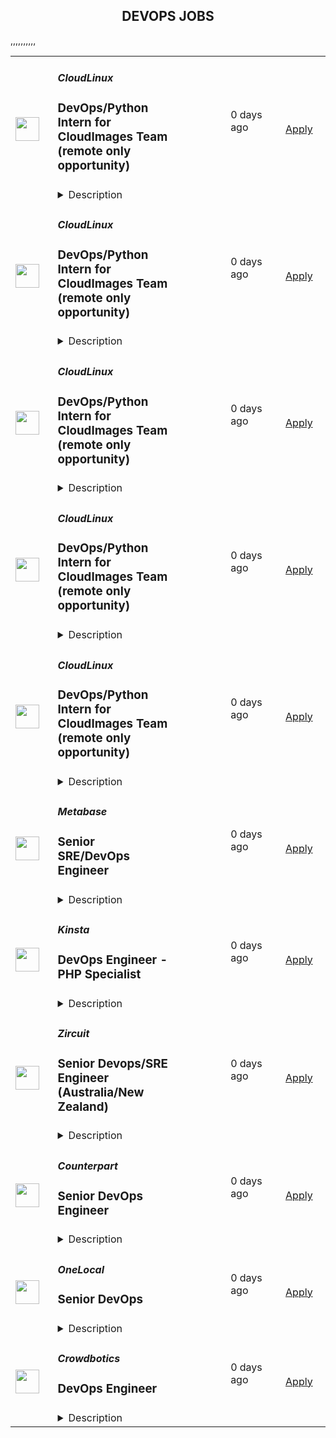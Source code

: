 <div align="center"><h2>DEVOPS JOBS</h2></div><table><tr>
                <td width="100" height="100" rowspan="2">
                    <img src="https://avatars.githubusercontent.com/u/16290369?s=200&v=4" width="38px" height="auto">
                </td>
                <td width="300">
                    <h5>CloudLinux</h5>
                    <h3>DevOps/Python Intern for CloudImages Team (remote only opportunity)</h3>
                </td>
                <td width="300">
                    <code></code>
                </td>
                <td width="200">
                <text>0 days ago</text>
                </td>
                <td width="100" rowspan="2">
                <a href="https://apply.workable.com/j/297225AB7B" align="right" target="_blank">Apply</a>
                </td>
            </tr>
            <tr>
                <td colspan="3">
                <details><summary>Description</summary>
                <p>We are looking for an Intern to join the CloudImages team, a dynamic group focused on building and maintaining virtual machine images. Our team is responsible for creating, packaging, and distributing virtual machines to our cloud infrastructure, ensuring robust and efficient systems for our users. This is a fantastic opportunity for those interested in infrastructure and eager to work with industry-standard tools and cloud platforms.</p><p></p><p>This remote internship offers flexibility, allowing you to work from anywhere. We value individuals passionate about diving into infrastructure projects and open to learning new tools and methodologies. If you're looking for hands-on experience with cloud technologies and have a background in Python and Linux, we’d love to hear from you!</p><p></p><p>Apply now and start your journey in infrastructure with CloudImages!</p><p></p><p>CloudImages is a remote-first team that values collaboration, growth, and simplicity in our solutions. We build straightforward, effective systems to support a wide array of virtual machine images in the cloud, ensuring they’re reliable, up-to-date, and efficient for our users.</p><p></p><p>Responsibilities:</p><ul> <li>Support the creation, management, and troubleshooting of virtual machine images in our cloud system.</li> <li>Assist in developing a new, streamlined image-building system using Python.</li> <li>Monitor and troubleshoot weekly maintenance tasks, ensuring all virtual machines are operational and addressing any system issues as they arise.</li> <li>Collaborate with the team to maintain 240+ images across multiple cloud environments, handling both routine support tasks and new product development initiatives.</li> <li>Participate in tasks involving Ansible, Terraform, and cloud services such as AWS, Azure, GCP, OpenStack, or OpenNebula, with guidance from team members.</li> </ul><p><strong>Requirements</strong></p><ul> <li>Basic experience in Python programming and Linux system administration.</li> <li>Familiarity with Ansible and Terraform is a plus.</li> <li>Exposure to cloud platforms (AWS, Azure, GCP, OpenStack, or OpenNebula) is preferred.</li> <li>Passion for exploring infrastructure and building solutions.</li> <li>Ability to work independently and as part of a remote team.</li> <li>A GitHub portfolio showcasing pet projects in Python is highly desirable for evaluating coding skills.</li> <li>Fluency in English and Russian is a must</li> </ul><p><strong>Benefits</strong></p><ul> <li>Opportunity to work on real-world projects in a collaborative Agile team.</li> <li>Hands-on experience with cloud and infrastructure technologies.</li> <li>Guidance from a dedicated mentor to support your professional growth.</li> <li>Access to training, knowledge-exchange programs, and skill development resources.</li> <li>Flexible working hours in a fully remote setup.</li> </ul><p><br><em>By applying for this position, you consent to the processing of your personal data as described in our Privacy Policy (</em><a href="https://cloudlinux.com/candidate-privacy-notice" rel="nofollow noreferrer noopener" class="external"><em>https://cloudlinux.com/candidate-privacy-notice</em></a><em>), which provides detailed information on how we maintain and handle your data.</em></p>
                </details>
                </td>
            </tr>,<tr>
                <td width="100" height="100" rowspan="2">
                    <img src="https://avatars.githubusercontent.com/u/16290369?s=200&v=4" width="38px" height="auto">
                </td>
                <td width="300">
                    <h5>CloudLinux</h5>
                    <h3>DevOps/Python Intern for CloudImages Team (remote only opportunity)</h3>
                </td>
                <td width="300">
                    <code></code>
                </td>
                <td width="200">
                <text>0 days ago</text>
                </td>
                <td width="100" rowspan="2">
                <a href="https://apply.workable.com/j/297225AB7B" align="right" target="_blank">Apply</a>
                </td>
            </tr>
            <tr>
                <td colspan="3">
                <details><summary>Description</summary>
                <p>We are looking for an Intern to join the CloudImages team, a dynamic group focused on building and maintaining virtual machine images. Our team is responsible for creating, packaging, and distributing virtual machines to our cloud infrastructure, ensuring robust and efficient systems for our users. This is a fantastic opportunity for those interested in infrastructure and eager to work with industry-standard tools and cloud platforms.</p><p></p><p>This remote internship offers flexibility, allowing you to work from anywhere. We value individuals passionate about diving into infrastructure projects and open to learning new tools and methodologies. If you're looking for hands-on experience with cloud technologies and have a background in Python and Linux, we’d love to hear from you!</p><p></p><p>Apply now and start your journey in infrastructure with CloudImages!</p><p></p><p>CloudImages is a remote-first team that values collaboration, growth, and simplicity in our solutions. We build straightforward, effective systems to support a wide array of virtual machine images in the cloud, ensuring they’re reliable, up-to-date, and efficient for our users.</p><p></p><p>Responsibilities:</p><ul> <li>Support the creation, management, and troubleshooting of virtual machine images in our cloud system.</li> <li>Assist in developing a new, streamlined image-building system using Python.</li> <li>Monitor and troubleshoot weekly maintenance tasks, ensuring all virtual machines are operational and addressing any system issues as they arise.</li> <li>Collaborate with the team to maintain 240+ images across multiple cloud environments, handling both routine support tasks and new product development initiatives.</li> <li>Participate in tasks involving Ansible, Terraform, and cloud services such as AWS, Azure, GCP, OpenStack, or OpenNebula, with guidance from team members.</li> </ul><p><strong>Requirements</strong></p><ul> <li>Basic experience in Python programming and Linux system administration.</li> <li>Familiarity with Ansible and Terraform is a plus.</li> <li>Exposure to cloud platforms (AWS, Azure, GCP, OpenStack, or OpenNebula) is preferred.</li> <li>Passion for exploring infrastructure and building solutions.</li> <li>Ability to work independently and as part of a remote team.</li> <li>A GitHub portfolio showcasing pet projects in Python is highly desirable for evaluating coding skills.</li> <li>Fluency in English and Russian is a must</li> </ul><p><strong>Benefits</strong></p><ul> <li>Opportunity to work on real-world projects in a collaborative Agile team.</li> <li>Hands-on experience with cloud and infrastructure technologies.</li> <li>Guidance from a dedicated mentor to support your professional growth.</li> <li>Access to training, knowledge-exchange programs, and skill development resources.</li> <li>Flexible working hours in a fully remote setup.</li> </ul><p><br><em>By applying for this position, you consent to the processing of your personal data as described in our Privacy Policy (</em><a href="https://cloudlinux.com/candidate-privacy-notice" rel="nofollow noreferrer noopener" class="external"><em>https://cloudlinux.com/candidate-privacy-notice</em></a><em>), which provides detailed information on how we maintain and handle your data.</em></p>
                </details>
                </td>
            </tr>,<tr>
                <td width="100" height="100" rowspan="2">
                    <img src="https://avatars.githubusercontent.com/u/16290369?s=200&v=4" width="38px" height="auto">
                </td>
                <td width="300">
                    <h5>CloudLinux</h5>
                    <h3>DevOps/Python Intern for CloudImages Team (remote only opportunity)</h3>
                </td>
                <td width="300">
                    <code></code>
                </td>
                <td width="200">
                <text>0 days ago</text>
                </td>
                <td width="100" rowspan="2">
                <a href="https://apply.workable.com/j/297225AB7B" align="right" target="_blank">Apply</a>
                </td>
            </tr>
            <tr>
                <td colspan="3">
                <details><summary>Description</summary>
                <p>We are looking for an Intern to join the CloudImages team, a dynamic group focused on building and maintaining virtual machine images. Our team is responsible for creating, packaging, and distributing virtual machines to our cloud infrastructure, ensuring robust and efficient systems for our users. This is a fantastic opportunity for those interested in infrastructure and eager to work with industry-standard tools and cloud platforms.</p><p></p><p>This remote internship offers flexibility, allowing you to work from anywhere. We value individuals passionate about diving into infrastructure projects and open to learning new tools and methodologies. If you're looking for hands-on experience with cloud technologies and have a background in Python and Linux, we’d love to hear from you!</p><p></p><p>Apply now and start your journey in infrastructure with CloudImages!</p><p></p><p>CloudImages is a remote-first team that values collaboration, growth, and simplicity in our solutions. We build straightforward, effective systems to support a wide array of virtual machine images in the cloud, ensuring they’re reliable, up-to-date, and efficient for our users.</p><p></p><p>Responsibilities:</p><ul> <li>Support the creation, management, and troubleshooting of virtual machine images in our cloud system.</li> <li>Assist in developing a new, streamlined image-building system using Python.</li> <li>Monitor and troubleshoot weekly maintenance tasks, ensuring all virtual machines are operational and addressing any system issues as they arise.</li> <li>Collaborate with the team to maintain 240+ images across multiple cloud environments, handling both routine support tasks and new product development initiatives.</li> <li>Participate in tasks involving Ansible, Terraform, and cloud services such as AWS, Azure, GCP, OpenStack, or OpenNebula, with guidance from team members.</li> </ul><p><strong>Requirements</strong></p><ul> <li>Basic experience in Python programming and Linux system administration.</li> <li>Familiarity with Ansible and Terraform is a plus.</li> <li>Exposure to cloud platforms (AWS, Azure, GCP, OpenStack, or OpenNebula) is preferred.</li> <li>Passion for exploring infrastructure and building solutions.</li> <li>Ability to work independently and as part of a remote team.</li> <li>A GitHub portfolio showcasing pet projects in Python is highly desirable for evaluating coding skills.</li> <li>Fluency in English and Russian is a must</li> </ul><p><strong>Benefits</strong></p><ul> <li>Opportunity to work on real-world projects in a collaborative Agile team.</li> <li>Hands-on experience with cloud and infrastructure technologies.</li> <li>Guidance from a dedicated mentor to support your professional growth.</li> <li>Access to training, knowledge-exchange programs, and skill development resources.</li> <li>Flexible working hours in a fully remote setup.</li> </ul><p><br><em>By applying for this position, you consent to the processing of your personal data as described in our Privacy Policy (</em><a href="https://cloudlinux.com/candidate-privacy-notice" rel="nofollow noreferrer noopener" class="external"><em>https://cloudlinux.com/candidate-privacy-notice</em></a><em>), which provides detailed information on how we maintain and handle your data.</em></p>
                </details>
                </td>
            </tr>,<tr>
                <td width="100" height="100" rowspan="2">
                    <img src="https://avatars.githubusercontent.com/u/16290369?s=200&v=4" width="38px" height="auto">
                </td>
                <td width="300">
                    <h5>CloudLinux</h5>
                    <h3>DevOps/Python Intern for CloudImages Team (remote only opportunity)</h3>
                </td>
                <td width="300">
                    <code></code>
                </td>
                <td width="200">
                <text>0 days ago</text>
                </td>
                <td width="100" rowspan="2">
                <a href="https://apply.workable.com/j/297225AB7B" align="right" target="_blank">Apply</a>
                </td>
            </tr>
            <tr>
                <td colspan="3">
                <details><summary>Description</summary>
                <p>We are looking for an Intern to join the CloudImages team, a dynamic group focused on building and maintaining virtual machine images. Our team is responsible for creating, packaging, and distributing virtual machines to our cloud infrastructure, ensuring robust and efficient systems for our users. This is a fantastic opportunity for those interested in infrastructure and eager to work with industry-standard tools and cloud platforms.</p><p></p><p>This remote internship offers flexibility, allowing you to work from anywhere. We value individuals passionate about diving into infrastructure projects and open to learning new tools and methodologies. If you're looking for hands-on experience with cloud technologies and have a background in Python and Linux, we’d love to hear from you!</p><p></p><p>Apply now and start your journey in infrastructure with CloudImages!</p><p></p><p>CloudImages is a remote-first team that values collaboration, growth, and simplicity in our solutions. We build straightforward, effective systems to support a wide array of virtual machine images in the cloud, ensuring they’re reliable, up-to-date, and efficient for our users.</p><p></p><p>Responsibilities:</p><ul> <li>Support the creation, management, and troubleshooting of virtual machine images in our cloud system.</li> <li>Assist in developing a new, streamlined image-building system using Python.</li> <li>Monitor and troubleshoot weekly maintenance tasks, ensuring all virtual machines are operational and addressing any system issues as they arise.</li> <li>Collaborate with the team to maintain 240+ images across multiple cloud environments, handling both routine support tasks and new product development initiatives.</li> <li>Participate in tasks involving Ansible, Terraform, and cloud services such as AWS, Azure, GCP, OpenStack, or OpenNebula, with guidance from team members.</li> </ul><p><strong>Requirements</strong></p><ul> <li>Basic experience in Python programming and Linux system administration.</li> <li>Familiarity with Ansible and Terraform is a plus.</li> <li>Exposure to cloud platforms (AWS, Azure, GCP, OpenStack, or OpenNebula) is preferred.</li> <li>Passion for exploring infrastructure and building solutions.</li> <li>Ability to work independently and as part of a remote team.</li> <li>A GitHub portfolio showcasing pet projects in Python is highly desirable for evaluating coding skills.</li> <li>Fluency in English and Russian is a must</li> </ul><p><strong>Benefits</strong></p><ul> <li>Opportunity to work on real-world projects in a collaborative Agile team.</li> <li>Hands-on experience with cloud and infrastructure technologies.</li> <li>Guidance from a dedicated mentor to support your professional growth.</li> <li>Access to training, knowledge-exchange programs, and skill development resources.</li> <li>Flexible working hours in a fully remote setup.</li> </ul><p><br><em>By applying for this position, you consent to the processing of your personal data as described in our Privacy Policy (</em><a href="https://cloudlinux.com/candidate-privacy-notice" rel="nofollow noreferrer noopener" class="external"><em>https://cloudlinux.com/candidate-privacy-notice</em></a><em>), which provides detailed information on how we maintain and handle your data.</em></p>
                </details>
                </td>
            </tr>,<tr>
                <td width="100" height="100" rowspan="2">
                    <img src="https://avatars.githubusercontent.com/u/16290369?s=200&v=4" width="38px" height="auto">
                </td>
                <td width="300">
                    <h5>CloudLinux</h5>
                    <h3>DevOps/Python Intern for CloudImages Team (remote only opportunity)</h3>
                </td>
                <td width="300">
                    <code></code>
                </td>
                <td width="200">
                <text>0 days ago</text>
                </td>
                <td width="100" rowspan="2">
                <a href="https://apply.workable.com/j/297225AB7B" align="right" target="_blank">Apply</a>
                </td>
            </tr>
            <tr>
                <td colspan="3">
                <details><summary>Description</summary>
                <p>We are looking for an Intern to join the CloudImages team, a dynamic group focused on building and maintaining virtual machine images. Our team is responsible for creating, packaging, and distributing virtual machines to our cloud infrastructure, ensuring robust and efficient systems for our users. This is a fantastic opportunity for those interested in infrastructure and eager to work with industry-standard tools and cloud platforms.</p><p></p><p>This remote internship offers flexibility, allowing you to work from anywhere. We value individuals passionate about diving into infrastructure projects and open to learning new tools and methodologies. If you're looking for hands-on experience with cloud technologies and have a background in Python and Linux, we’d love to hear from you!</p><p></p><p>Apply now and start your journey in infrastructure with CloudImages!</p><p></p><p>CloudImages is a remote-first team that values collaboration, growth, and simplicity in our solutions. We build straightforward, effective systems to support a wide array of virtual machine images in the cloud, ensuring they’re reliable, up-to-date, and efficient for our users.</p><p></p><p>Responsibilities:</p><ul> <li>Support the creation, management, and troubleshooting of virtual machine images in our cloud system.</li> <li>Assist in developing a new, streamlined image-building system using Python.</li> <li>Monitor and troubleshoot weekly maintenance tasks, ensuring all virtual machines are operational and addressing any system issues as they arise.</li> <li>Collaborate with the team to maintain 240+ images across multiple cloud environments, handling both routine support tasks and new product development initiatives.</li> <li>Participate in tasks involving Ansible, Terraform, and cloud services such as AWS, Azure, GCP, OpenStack, or OpenNebula, with guidance from team members.</li> </ul><p><strong>Requirements</strong></p><ul> <li>Basic experience in Python programming and Linux system administration.</li> <li>Familiarity with Ansible and Terraform is a plus.</li> <li>Exposure to cloud platforms (AWS, Azure, GCP, OpenStack, or OpenNebula) is preferred.</li> <li>Passion for exploring infrastructure and building solutions.</li> <li>Ability to work independently and as part of a remote team.</li> <li>A GitHub portfolio showcasing pet projects in Python is highly desirable for evaluating coding skills.</li> <li>Fluency in English and Russian is a must</li> </ul><p><strong>Benefits</strong></p><ul> <li>Opportunity to work on real-world projects in a collaborative Agile team.</li> <li>Hands-on experience with cloud and infrastructure technologies.</li> <li>Guidance from a dedicated mentor to support your professional growth.</li> <li>Access to training, knowledge-exchange programs, and skill development resources.</li> <li>Flexible working hours in a fully remote setup.</li> </ul><p><br><em>By applying for this position, you consent to the processing of your personal data as described in our Privacy Policy (</em><a href="https://cloudlinux.com/candidate-privacy-notice" rel="nofollow noreferrer noopener" class="external"><em>https://cloudlinux.com/candidate-privacy-notice</em></a><em>), which provides detailed information on how we maintain and handle your data.</em></p>
                </details>
                </td>
            </tr>,<tr>
                <td width="100" height="100" rowspan="2">
                    <img src="https://avatars.githubusercontent.com/u/10520629?s=200&v=4" width="38px" height="auto">
                </td>
                <td width="300">
                    <h5>Metabase</h5>
                    <h3>Senior SRE/DevOps Engineer</h3>
                </td>
                <td width="300">
                    <code></code>
                </td>
                <td width="200">
                <text>0 days ago</text>
                </td>
                <td width="100" rowspan="2">
                <a href="https://jobs.lever.co/metabase/1b702919-4d0b-4085-baec-8947f9b7e4ee" align="right" target="_blank">Apply</a>
                </td>
            </tr>
            <tr>
                <td colspan="3">
                <details><summary>Description</summary>
                <div>Metabase is the easiest way for people to get insights from their data, from tiny startups who get up and running quickly to major corporations with tens of thousands of users. That's why people <a class="postings-link" href="https://www.metabase.com/love">love us</a>.</div><div><br></div><div>We bring data tools with the elegance and simplicity of consumer products to the crufty world of enterprise business intelligence. We provide an opinionated open source starting point for how companies should measure, analyze and share their data, which is used by tens of thousands of companies.</div><div><br></div><div>Tens of thousands of companies use Metabase every day to answer questions about their data. While we seek to become the de-facto self-managed open source analytics software for organizations everywhere, many customers want an ability to use Metabase without worrying about the operational details of self-hosting. That’s why we recently launched our Metabase Cloud product. We’re looking for operations engineers to help build out and run our new and quickly growing ‘Metabase Cloud’ hosted product.</div><div>Tens of thousands of companies use Metabase every day to answer questions about their data. While we seek to become the de-facto self-managed open source analytics software for organizations everywhere, many customers want an ability to use Metabase without worrying about the operational details of self-hosting. That’s why we recently launched our Metabase Cloud product. We’re looking for operations engineers to help build out and run our new and quickly growing ‘Metabase Cloud’ hosted product.</div><h3>You will:</h3><li>Own and operate our application stack and AWS infrastructure to orchestrate and manage our hosted customer instances of Metabase</li><li>Debug runtime issues across the different levels of our application stack and hosting stack.</li><li>Develop and build our internal tooling and automation to manage the lifecycle of a hosted Metabase installation, from purchase to deployment, zero-downtime upgrades, and general operational health</li><li>Continuously improve our automated deployments and testing</li><h3>We're looking for someone who:</h3><li>Is thoughtful and careful</li><li>Compulsively automates everything and documents it</li><li>Is able to make solid technical judgements and back them up articulately</li><li>Has at least 5 years of experience building and operating <b>production</b> infrastructure, ideally on public cloud</li><li>Strong <b>Kubernetes</b> and <b>AWS </b>experience</li><li>Strong experience with IaC and <b>Terraform</b></li><li>Can write high quality and readable code in a modern language (e.g. Python, Go, etc.)</li><li>Experience with modern monitoring stacks (e.g Prometheus/Grafana/Datadog) </li><h3>Projects you could work on:</h3><li>Multi-region hosting </li><li>Automate EKS cluster provisioning </li><li>Extend our CRDs and Operators </li><li>Improve the RDS sharding strategy for our multi-tenant platform</li><li>Unify and improve our CI/CD platforms</li><li>Collaborate with core application developers on changes to improve our application metrics, deployment speeds and CI integration.</li><li>Maintain our SOC2 compliance and security posture </li><div><br></div><div><br></div><div>We're a global team (50% outside the US), fully distributed (from Thailand to California), who get things done asynchronously, with plenty of uninterrupted time, supporting each other to do the best work of our careers. We offer flexibility (define your own schedule and work from wherever you want), autonomy, and an environment that fosters growth, learning, and development. We're relentlessly user-focused and believe in building long-term value, not short-term hacks. And we raised a $30M Series B to take our approach to the next level for years to come.</div><div><br></div><div><span style="font-size: 10px">For U.S. applicants: Metabase participates in the federal E-Verify program, which confirms employment authorization of newly hired U.S. based employees. E-Verify is not used as a tool to pre-screen candidates and is only initiated upon hire.</span></div><div><br></div><div><span style="font-size: 10px"><a href="https://www.e-verify.gov/sites/default/files/everify/posters/EVerifyParticipationPoster.pdf"><u>E-Verify Participation Notice</u></a> (English/Spanish)</span></div><div><span style="font-size: 10px"><a href="https://www.e-verify.gov/sites/default/files/everify/posters/IER_RightToWorkPoster%20Eng_Es.pdf"><u>Right to Work Notice</u></a> (English/Spanish)</span></div><div>Metabase is the easiest way for people to get insights from their data, from tiny startups who get up and running quickly to major corporations with tens of thousands of users. That's why people <a href="https://www.metabase.com/love" class="postings-link">love us</a>.</div><div><br></div><div>We bring data tools with the elegance and simplicity of consumer products to the crufty world of enterprise business intelligence. We provide an opinionated open source starting point for how companies should measure, analyze and share their data, which is used by tens of thousands of companies.</div>
                </details>
                </td>
            </tr>,<tr>
                <td width="100" height="100" rowspan="2">
                    <img src="https://avatars.githubusercontent.com/u/4136982?s=200&v=4" width="38px" height="auto">
                </td>
                <td width="300">
                    <h5>Kinsta</h5>
                    <h3>DevOps Engineer - PHP Specialist</h3>
                </td>
                <td width="300">
                    <code></code>
                </td>
                <td width="200">
                <text>0 days ago</text>
                </td>
                <td width="100" rowspan="2">
                <a href="https://jobs.lever.co/kinsta/ea1b3427-63d4-42ec-9c5f-9ee218383249" align="right" target="_blank">Apply</a>
                </td>
            </tr>
            <tr>
                <td colspan="3">
                <details><summary>Description</summary>
                <div><span style="font-size: 16px;">Kinsta is one of the top-managed </span><b style="font-size: 16px;">WordPress hosting companies,</b><span style="font-size: 16px;"> with a growing club of 120,000+ businesses including startups, universities and Fortune 500 firms. We're motivated by excellent quality, and proud to have received a</span><b style="font-size: 16px;"> 97% satisfaction rating from our customers</b><span style="font-size: 16px;">.</span></div><div><br></div><div><span style="font-size: 16px;">That's because, to us, each day is a chance to </span><b style="font-size: 16px;">grow</b><span style="font-size: 16px;">. As a team, we continuously inspire each other to learn new and better ways to make an impact. We own our jobs proudly - our leaders don't hold our hands, but they're in our corner whenever we ask for help - and our environment is </span><b style="font-size: 16px;">flexible</b><span style="font-size: 16px;"> and </span><b style="font-size: 16px;">remote-first.</b></div><div><br></div><div><span style="font-size: 16px;">We’re looking for an experienced </span><b><span style="font-size: 16px;">DevOps engineer </span></b><span style="font-size: 16px;">whose role will center on </span><b><span style="font-size: 16px;">PHP development</span></b><span style="font-size: 16px;"> for </span><b><span style="font-size: 16px;">WordPress </span></b><span style="font-size: 16px;">and related integrations. The engineer will focus on Kinsta's PHP-related infrastructural elements such as the Kinsta Must Use Plugin and our application monitoring system (APM). Additional responsibilities include contributing to the overall development of DevOps tools and platforms and ensuring reliability and scalability across our hosting environment.</span></div><div><br></div><div><span style="font-size: 16px;">This role is expected to participate in </span><b><span style="font-size: 16px;">SysOps day-to-day duties</span></b><span style="font-size: 16px;"> as-needed. The primary goal is to deliver high-quality development solutions while supporting the operational requirements of the platform when necessary.</span></div><div><span style="font-size: 16px;">Kinsta is one of the top-managed </span><b style="font-size: 16px;">WordPress hosting companies,</b><span style="font-size: 16px;"> with a growing club of 120,000+ businesses including startups, universities and Fortune 500 firms. We're motivated by excellent quality, and proud to have received a</span><b style="font-size: 16px;"> 97% satisfaction rating from our customers</b><span style="font-size: 16px;">.</span></div><div><br></div><div><span style="font-size: 16px;">That's because, to us, each day is a chance to </span><b style="font-size: 16px;">grow</b><span style="font-size: 16px;">. As a team, we continuously inspire each other to learn new and better ways to make an impact. We own our jobs proudly - our leaders don't hold our hands, but they're in our corner whenever we ask for help - and our environment is </span><b style="font-size: 16px;">flexible</b><span style="font-size: 16px;"> and </span><b style="font-size: 16px;">remote-first.</b></div><div><br></div><div><span style="font-size: 16px;">We’re looking for an experienced </span><b><span style="font-size: 16px;">DevOps engineer </span></b><span style="font-size: 16px;">whose role will center on </span><b><span style="font-size: 16px;">PHP development</span></b><span style="font-size: 16px;"> for </span><b><span style="font-size: 16px;">WordPress </span></b><span style="font-size: 16px;">and related integrations. The engineer will focus on Kinsta's PHP-related infrastructural elements such as the Kinsta Must Use Plugin and our application monitoring system (APM). Additional responsibilities include contributing to the overall development of DevOps tools and platforms and ensuring reliability and scalability across our hosting environment.</span></div><div><br></div><div><span style="font-size: 16px;">This role is expected to participate in </span><b><span style="font-size: 16px;">SysOps day-to-day duties</span></b><span style="font-size: 16px;"> as-needed. The primary goal is to deliver high-quality development solutions while supporting the operational requirements of the platform when necessary.</span></div><h3>What You'll Do:</h3><li><b>Develop and Maintain PHP Integrations</b> - Take ownership of developing and maintaining PHP-based tools and plugins, with a focus on the Kinsta must-use plugin and other key integrations, such as the internal APM system.&nbsp;</li><li><b>Contribute to Platform Development - </b>Collaborate with the DevOps team to enhance platform tools and infrastructure, focusing on automation, scalability, and system efficiency.&nbsp;</li><li><b>Support Operational Needs as Required - </b>Participate in SysOps responsibilities, providing support during periods of high demand, such as when multiple team members are on PTO or the shift is particularly busy. Assist with monitoring, incident resolution, and other operational tasks as needed.</li><li><b>Ensure Code Quality and Security - </b>Write clean, maintainable, and testable code that meets security and performance best practices. Participate in peer reviews to ensure consistent coding standards and provide constructive feedback to the team.</li><li><b>Collaborate Across Teams - </b>Work closely with SysOps, DevOps, and support teams to align development projects with operational goals. Assist in troubleshooting and resolving issues that cross team boundaries.</li><li><b>Drive Continuous Improvement - </b>Proactively identify opportunities to improve existing tools, workflows, and processes. Contribute ideas and participate in planning sessions to enhance team efficiency and technical capabilities. </li><h3>What You'll Bring to the role: </h3><li>3+ years of hands-on Linux experience, ideally with Ubuntu, and the ability to handle SysOps tasks confidently.</li><li>3+ years of PHP development experience, with a strong focus on WordPress-specific projects (plugins, themes, or core contributions).</li><li>Familiarity with deployment and automation tools—experience with Ansible or similar technologies is a plus.</li><li>A proactive, problem-solving mindset and experience troubleshooting performance, scalability, or reliability issues in production environments.</li><h3>Bonus points:</h3><li>Direct experience in the WordPress hosting industry or broader web hosting experience.</li><li>Contributions to WordPress core, plugins, or themes on GitHub or WordPress.org.</li><li>Experience with additional tools in our stack, such as GitHub Actions, Elasticsearch, nginx, Python, Bash, Cloud Functions, or GCP services.</li><h3>Our Benefits: </h3><li><b>Annual remote expense budge</b>t.</li><li><b>Flexible PTO.</b></li><li><b>Paid parental leave.</b></li><li><b>Annual professional development budget:</b> available after one year with Kinsta.</li><li><b>Sabbatical:</b> available after three years with Kinsta (and every three years thereafter).</li><li><b>Location-specific healthcare benefits</b> (includes vision and dental) for employees hired in the USA, UK, and Hungary.</li><li><b>Pension plan</b> for employees hired in the UK, and 401k contributions for employees hired in the USA</li><div>Kinsta is proud to be an equal opportunity employer. We will not discriminate and we will take actions to ensure against discrimination in employment, recruitment, advertisements for employment, compensation, termination, promotions, and other conditions of employment against any employee or job applicant on the basis of race, color, gender, national origin, citizenship, age, religion, creed, disability, marital status, veteran’s status, sexual orientation, gender identity, gender expression, or any other status protected by the laws or regulations in the locations where we operate.</div><div><br></div><div><span style="font-size: small;">By applying to one of our positions, you agree to the processing of the submitted personal data in accordance with Kinsta's </span><a rel="noopener noreferrer" class="postings-link" href="https://kinsta.com/legal/privacy-policy/">Privacy Policy</a><span style="font-size: small;">, including the transfer of your data to the United States.</span></div><div><br></div><div><i>#LI-Remote, #IHSRemote</i></div>
                </details>
                </td>
            </tr>,<tr>
                <td width="100" height="100" rowspan="2">
                    <img src="https://pbs.twimg.com/profile_images/1774812048683143168/gSbmfQfa_400x400.jpg" width="38px" height="auto">
                </td>
                <td width="300">
                    <h5>Zircuit</h5>
                    <h3>Senior Devops/SRE Engineer (Australia/New Zealand)</h3>
                </td>
                <td width="300">
                    <code></code>
                </td>
                <td width="200">
                <text>0 days ago</text>
                </td>
                <td width="100" rowspan="2">
                <a href="https://jobs.ashbyhq.com/Zircuit/5589614c-06a1-479d-8834-3d0fc4397613" align="right" target="_blank">Apply</a>
                </td>
            </tr>
            <tr>
                <td colspan="3">
                <details><summary>Description</summary>
                <p style="min-height:1.5em"><strong>Summary</strong></p><p style="min-height:1.5em">As a Senior DevOps Engineer, you'll be at the forefront of ZK rollup technology, playing a crucial role in optimizing our mission-critical infrastructure. You'll work closely with our tight-knit, elite team to maintain, update, and deploy new features to Zircuit. </p><p style="min-height:1.5em">We are seeking a candidate in the UTC+12 time zone region (ideally in Australia or New Zealand) who is reliable, detail-oriented, and collaborative. The ideal candidate should excel at problem-solving and be capable of contributing to sound decision-making, even in high-pressure situations.</p><p style="min-height:1.5em">If this sounds like you, then we highly encourage you to apply!</p><p style="min-height:1.5em"></p><p style="min-height:1.5em"><strong>Expertise</strong></p><ul style="min-height:1.5em"><li><p style="min-height:1.5em">3-5 years experience as a DevOps Engineer, SRE, or similar software engineering role</p></li><li><p style="min-height:1.5em">Fluent in English, with strong writing and speaking skills</p></li><li><p style="min-height:1.5em">Experience with and advanced knowledge of Docker</p></li><li><p style="min-height:1.5em">Advanced knowledge and hands-on experience with Terraform. Proficiency in using Terraform for infrastructure-as-code</p></li><li><p style="min-height:1.5em">Advanced knowledge of Amazon Web Services</p></li><li><p style="min-height:1.5em">Good knowledge of Kubernetes, substantial experience deploying, managing, and scaling applications with Kubernetes, and basic familiarity with ArgoCD</p></li></ul><ul style="min-height:1.5em"><li><p style="min-height:1.5em">Nice to have - fluency in different programming languages, including Go, Rust, Python, and Javascript</p></li><li><p style="min-height:1.5em">Nice to have - hands-on experience with blockchain infrastructure, from node setup to data consumption from different providers (e.g. Infura, Alchemy, etc).</p></li><li><p style="min-height:1.5em">Nice to have - AWS Professional Certifications</p></li><li><p style="min-height:1.5em">Nice to have - experience with blockchain systems, bridges, and layer-2 solutions</p></li></ul><p style="min-height:1.5em"></p><p style="min-height:1.5em"><strong>Compensation &amp; Perks</strong></p><ul style="min-height:1.5em"><li><p style="min-height:1.5em">A competitive salary that matches your experience, plus performance bonuses and token grants</p></li><li><p style="min-height:1.5em">Work from anywhere, 100% remote, and flexible working hours</p></li><li><p style="min-height:1.5em">Generous paid time off, including maternity/paternity leave</p></li><li><p style="min-height:1.5em">Retirement/pension plan</p></li><li><p style="min-height:1.5em">Free gym membership, or any virtual alternative of your choice</p></li><li><p style="min-height:1.5em">Join all-expenses-paid retreats in exotic/exclusive locations with the team</p></li></ul>
                </details>
                </td>
            </tr>,<tr>
                <td width="100" height="100" rowspan="2">
                    <img src="https://media.licdn.com/dms/image/v2/D560BAQEtAXn0ryOTBw/company-logo_200_200/company-logo_200_200/0/1694785555271/yourcounterpart_logo?e=1744243200&v=beta&t=-BEjbQP7PMMfAC5PtCYEgvJk4MuWZ4Bfzh54loGzpwo" width="38px" height="auto">
                </td>
                <td width="300">
                    <h5>Counterpart</h5>
                    <h3>Senior DevOps Engineer</h3>
                </td>
                <td width="300">
                    <code></code>
                </td>
                <td width="200">
                <text>0 days ago</text>
                </td>
                <td width="100" rowspan="2">
                <a href="https://job-boards.greenhouse.io/counterpart/jobs/4517224005" align="right" target="_blank">Apply</a>
                </td>
            </tr>
            <tr>
                <td colspan="3">
                <details><summary>Description</summary>
                &lt;p&gt;&lt;strong&gt;SENIOR DEVOPS ENGINEER&lt;/strong&gt;&lt;/p&gt;
&lt;p&gt;Counterpart is a modern management &amp;amp; professional liability insurance platform for the 21st century workplace. We offer products and services to help companies align the risks and incentives of creating great organizations. Our platform is designed to measure risk more efficiently using the most advanced rating system in the industry, while also proactively mitigating the risks of our insureds. Ultimately, we provide businesses with the framework to be the best versions of themselves. That’s where you come in.&lt;/p&gt;
&lt;p&gt;As a Senior DevOps Engineer, you will be a thought leader and prolific individual contributor to the infrastructure, dynamic data services, and tooling that we are leveraging to shape the future of insurance. You will help bridge the gap between Product, Insurance, and Data while architecting the infrastructure underneath our systems and ensuring we are prepared in production and ready to disrupt the industry. Think of the words Automation, Platform, Security, and Observability. In addition, you will interact with multiple development teams and help to set the culture, rituals, and processes that underpin a high functioning engineering team and the organization more broadly.&lt;/p&gt;
&lt;p&gt;&lt;strong&gt;YOU WILL&lt;/strong&gt;&lt;/p&gt;
&lt;p&gt;Below are some key projects we are working on. You will be a part of one or more of these objectives:&lt;/p&gt;
&lt;ul&gt;
&lt;li&gt;&lt;strong&gt;Modernize insurance application workflows&lt;/strong&gt;. We are enhancing our Django system to update and automate workflows for our Risk Engineering team. You will be responsible for migrating key parts of the UI and enhancing the backend to support the best user experience possible.&lt;/li&gt;
&lt;li&gt;&lt;strong&gt;Increase efficiency with AI&lt;/strong&gt;. Collaborate with the Data and Risk Engineering teams to leverage AI across our products via a React frontend. Process documents into actionable, structured information.&lt;/li&gt;
&lt;li&gt;&lt;strong&gt;Enable small businesses to manage HR with modern software&lt;/strong&gt;. Enhance our HR application to support its next phase of growth.&lt;/li&gt;
&lt;li&gt;&lt;strong&gt;Emerging Products&lt;/strong&gt;. Create new services to enable our Claims team to process a larger volume of complex claims across many different insurance lines.&lt;/li&gt;
&lt;li&gt;&lt;strong&gt;Standardize development processes&lt;/strong&gt;. Work with engineering leaders to create documentation, examples, and training for the wider team. Our goal is to standardize how we do work in our Python and Javascript code bases. This will have a huge impact on our quality as we grow.&lt;/li&gt;
&lt;/ul&gt;
&lt;p&gt;&lt;strong&gt;YOU HAVE&lt;/strong&gt;&lt;/p&gt;
&lt;ul&gt;
&lt;li&gt;A passion for programming and a love of building and experimentation&lt;/li&gt;
&lt;li&gt;5+ years of experience with AWS&lt;/li&gt;
&lt;li&gt;3+ years of experience with Python&lt;/li&gt;
&lt;li&gt;2+ years of experience with relational databases&lt;/li&gt;
&lt;li&gt;Experience with Terraform&lt;/li&gt;
&lt;li&gt;Effective communication &amp;amp; documentation skills&lt;/li&gt;
&lt;li&gt;Experience working on a remote team&lt;/li&gt;
&lt;li&gt;Experience leading infrastructure architecture and optimization.&lt;/li&gt;
&lt;/ul&gt;
&lt;p&gt;&lt;strong&gt;Who you will work with&lt;/strong&gt;&lt;/p&gt;
&lt;ul&gt;
&lt;li&gt;&lt;strong&gt;Derrick Franco, Engineering Manager:&lt;/strong&gt; After teaching himself to code at 13, Derrick went on to co-found Jumpstart in addition to building out the technical divisions at InvestorsAlley and Phinaz Media Group. Nowadays Derrick spends his time reading, with his wife, and working on his podcast The Future of Work Project.&lt;/li&gt;
&lt;li&gt;&lt;strong&gt;Julian Prokay, Engineering Manager: &lt;/strong&gt;A veteran of the SaaS space with experience working on both student systems and construction management software. In his free time, he enjoys history podcasts and fantasy literature.&lt;/li&gt;
&lt;li&gt;&lt;strong&gt;Ron Alexessen, Engineering Manager: &lt;/strong&gt;Ron has experience at large companies like Hewlett-Packard, New Relic, and Rackspace and feels most impactful at small firms and startups. Embracing a chaordic style, both at work and home, is just right. For balance, Ron climbs, runs, and plays a supporting role for his active teenagers.&lt;/li&gt;
&lt;li&gt;&lt;strong&gt;David Drake, Engineering Manager: &lt;/strong&gt;David combines a theatre degree, a programming degree, and 17 years of professional software experience to bring heart and technical expertise to his engineering teams. A former founder with a Commodore 64 tattoo, he balances his passion for technology with time spent with his partner and 9-year-old daughter, as well as hobbies like reading, meditation, cooking, and exploring the outdoors.&lt;/li&gt;
&lt;li&gt;&lt;strong&gt;Newton Troung, Engineering Manager&lt;/strong&gt;: Newton joins Counterpart with 7+ years of experience in platform and data engineering. In his last company Thrive Market, he had a hand in building out new microservices and architecting data pipelines with Airflow and Spark. He&#39;s vegetarian and loves trying new restaurants when traveling. Nowadays he&#39;s busy keeping up with his 2-year-old and doing outdoor activities with his family.&amp;nbsp;&lt;/li&gt;
&lt;/ul&gt;
&lt;p&gt;Our estimated pay range for this role is $185,000 to $220,000. Base salary is determined by a variety of factors, including but not limited to, market data, location, internal equitability, and experience.&lt;/p&gt;
&lt;p&gt;We are committed to being a welcoming and inclusive workplace for everyone, and we are intentional about making sure people feel respected, supported and connected at work—regardless of who you are or where you come from. We value and celebrate our differences and we believe being open about who we are allows us to do the best work of our lives.&lt;/p&gt;
&lt;p&gt;We are an Equal Opportunity Employer. We do not discriminate against qualified applicants or employees on the basis of race, color, religion, gender identity, sex, sexual preference, sexual identity, pregnancy, national origin, ancestry, citizenship, age, marital status, physical disability, mental disability, medical condition, military status, or any other characteristic protected by federal, state, or local law, rule, or regulation.&lt;/p&gt;
                </details>
                </td>
            </tr>,<tr>
                <td width="100" height="100" rowspan="2">
                    <img src="https://photos.wellfound.com/startups/i/257661-3abe9f68928f2e0407dca967aca86e67-medium_jpg.jpg" width="38px" height="auto">
                </td>
                <td width="300">
                    <h5>OneLocal</h5>
                    <h3>Senior DevOps</h3>
                </td>
                <td width="300">
                    <code></code>
                </td>
                <td width="200">
                <text>0 days ago</text>
                </td>
                <td width="100" rowspan="2">
                <a href="https://boards.greenhouse.io/onelocal/jobs/5346874004" align="right" target="_blank">Apply</a>
                </td>
            </tr>
            <tr>
                <td colspan="3">
                <details><summary>Description</summary>
                &lt;p&gt;OneLocal is transforming the B2B sector with its innovative white-label marketing platform. Drawing on years of proven success in accelerating local business growth, we&#39;ve fine-tuned our expertise in developing unparalleled digital presences for thousands of merchants. Now, we&#39;re strategically partnering with leading software providers and franchisors to deliver a comprehensive, in-house marketing powerhouse for their SMB clients. Our sophisticated, AI-driven agency-in-a-box equips merchants with the competitive advantage essential for achieving market dominance and driving business expansion.&lt;/p&gt;
&lt;p&gt;We are looking for talented and passionate individuals to embed the latest AI technology into our platform. We pride ourselves in our open and dynamic culture, our diversity, and being committed to a workplace where we all feel that we can be ourselves.&lt;/p&gt;
&lt;p&gt;&lt;strong&gt;Job Overview&lt;/strong&gt;&lt;/p&gt;
&lt;p&gt;We are on the hunt for a seasoned Senior DevOps Engineer with a strong background in cloud observability, container orchestration, cloud operations, and incident response. The ideal candidate will have experience working with FinOps, CICD, developer tools, repository and source control architecture, developer build environments, and ensuring data storage efficiency.&lt;/p&gt;
&lt;p&gt;&lt;strong&gt;Essential Duties and Responsibilities:&lt;/strong&gt;&lt;/p&gt;
&lt;ul&gt;
&lt;li&gt;&amp;nbsp;Cloud Observability: Implement and manage advanced cloud observability tools to monitor and optimize system performance, ensuring high availability and reliability for our service offerings.&lt;/li&gt;
&lt;li&gt;&amp;nbsp;Cloud Expertise: Demonstrate proficiency in one of the major cloud platforms (AWS, Azure, or Google Cloud) to architect, manage, and optimize scalable cloud infrastructures.&lt;/li&gt;
&lt;li&gt;&amp;nbsp;Operations &amp;amp; Incident Response: Lead the incident response process utilizing tools like PagerDuty or equivalent to ensure swift identification, management, and resolution of critical issues, maintaining service continuity.&lt;/li&gt;
&lt;li&gt;&amp;nbsp;FinOps: Analyze and manage cloud costs effectively using FinOps principles, employing various tools and aggregators to ensure cost efficiency and resource optimization.&lt;/li&gt;
&lt;li&gt;&amp;nbsp;CICD: Design, implement, and maintain continuous integration and continuous deployment (CICD) pipelines to enhance development workflows and delivery cycles.&lt;/li&gt;
&lt;li&gt;&amp;nbsp;Developer Tools: Advance the use of modern developer tools, including AI-powered assistants like GitHub Copilot, to streamline coding practices and enhance overall productivity.&lt;/li&gt;
&lt;li&gt;&amp;nbsp;Repository and Source Control Architecture: Architect and manage repository structures and source control processes to support development teams in effectively collaborating and maintaining code quality.&lt;/li&gt;
&lt;li&gt;&amp;nbsp;Developer Build Environments: Create and optimize developer build environments to facilitate smooth and efficient development, testing, and deployment processes.&lt;/li&gt;
&lt;li&gt;&amp;nbsp;Data Storage Efficiency: Design strategies and systems for efficient data storage, ensuring optimal performance, cost management, and scalability of storage solutions.&lt;/li&gt;
&lt;/ul&gt;
&lt;p&gt;&lt;strong&gt;Requirements:&lt;/strong&gt;&lt;/p&gt;
&lt;ul&gt;
&lt;li&gt;Minimum of 5 years of relevant experience in a DevOps role, with a focus on cloud observability, container orchestration, and cloud operations.&lt;/li&gt;
&lt;li&gt;Cloud Expertise: In-depth knowledge and hands-on experience with one of the major cloud platforms (AWS, Azure, Google Cloud).&lt;/li&gt;
&lt;li&gt;Incident Response: Familiarity with incident management tools like PagerDuty or equivalent, with a track record of handling and resolving critical incidents.&lt;/li&gt;
&lt;li&gt;FinOps: Strong understanding of Financial Operations (FinOps) principles and experience with tools and techniques for managing cloud costs.&lt;/li&gt;
&lt;li&gt;CICD Pipelines: Demonstrable experience in designing and maintaining CICD pipelines using tools such as Jenkins, GitLab CI, or similar.&lt;/li&gt;
&lt;li&gt;Source Control: Expertise in repository management and source control systems, particularly with Git, GitHub, GitLab, or similar platforms.&lt;/li&gt;
&lt;li&gt;Build Environments: Experience in creating and optimizing developer build environments, ensuring they are efficient and conducive to high-quality code production.&lt;/li&gt;
&lt;li&gt;Data Storage: Proficiency in designing and managing data storage solutions that balance performance with cost-efficiency, considering scalability requirements.&lt;/li&gt;
&lt;li&gt;Problem-Solving Skills: Strong analytical and troubleshooting skills to resolve complex technical issues and optimize system performance.&lt;/li&gt;
&lt;li&gt;Collaboration: Excellent communication and collaboration skills to work effectively with cross-functional teams, fostering a culture of continuous improvement.&lt;/li&gt;
&lt;li&gt;Experience in implementing and managing Infrastructure as Code (IaC) tools such as Terraform and Pulumi&lt;/li&gt;
&lt;/ul&gt;
&lt;p&gt;&lt;strong&gt;Plus&lt;/strong&gt;&lt;/p&gt;
&lt;ul&gt;
&lt;li&gt;AWS specialization and certification&lt;/li&gt;
&lt;li&gt;Familiarity with security best practices and compliance standards in cloud environments.&lt;/li&gt;
&lt;li&gt;Developer Tools: Proficiency with modern developer tools, including AI-powered assistants like GitHub Copilot, and a solid understanding of their impact on the development lifecycle.&lt;/li&gt;
&lt;/ul&gt;
&lt;p&gt;&lt;strong&gt;Why You’ll Love Working Here:&lt;/strong&gt;&lt;/p&gt;
&lt;ul&gt;
&lt;li&gt;Remote first: We have committed to a remote-first work environment. This means our roles are open to candidates who can work between the core hours of 9am - 5pm EST&lt;/li&gt;
&lt;li&gt;3 weeks paid vacation + 5 paid personal days&lt;/li&gt;
&lt;li&gt;Stock options in a YC backed start-up&lt;/li&gt;
&lt;li&gt;Virtual social events: coffee chats with your colleagues and weekly happy hours!&lt;/li&gt;
&lt;/ul&gt;
&lt;p&gt;At OneLocal, we are committed to building and fostering an environment where our employees feel included, valued, and heard. Our belief is that a strong commitment to diversity and inclusion enables us to truly create the best company culture possible. We strongly encourage applications from candidates of all backgrounds, experience, and perspectives regardless of race, gender, sexual orientation, marital status, age, citizenship, disability, and national origin.&lt;/p&gt;
                </details>
                </td>
            </tr>,<tr>
                <td width="100" height="100" rowspan="2">
                    <img src="https://avatars.githubusercontent.com/u/24393677?s=200&v=4" width="38px" height="auto">
                </td>
                <td width="300">
                    <h5>Crowdbotics</h5>
                    <h3>DevOps Engineer </h3>
                </td>
                <td width="300">
                    <code></code>
                </td>
                <td width="200">
                <text>0 days ago</text>
                </td>
                <td width="100" rowspan="2">
                <a href="https://job-boards.greenhouse.io/crowdbotics/jobs/4632726007" align="right" target="_blank">Apply</a>
                </td>
            </tr>
            <tr>
                <td colspan="3">
                <details><summary>Description</summary>
                &lt;div class=&quot;content-intro&quot;&gt;&lt;p&gt;Crowdbotics is on a mission to radically transform the software development lifecycle by unlocking the code you’ve already built, so you can focus on the code that makes a difference. Our software development platform uses generative AI to help systematically reuse plans, specs and code so you can focus on the code that makes a difference – just the new, differentiated capabilities. The Crowdbotics platform helps enterprises build applications with unprecedented speed, efficiency and less risk.&lt;br&gt;&lt;/p&gt;&lt;/div&gt;&lt;p&gt;We&#39;re seeking a Senior DevOps Engineer who believes in our mission and shares our vision of a world where anyone can build software - at scale.&amp;nbsp;&lt;br&gt;&lt;br&gt;&lt;strong&gt;Responsibilities&lt;/strong&gt;:&amp;nbsp;&lt;/p&gt;
&lt;ul&gt;
&lt;li&gt;Expertise with Kubernetes, deployments, Helm charts, knative.&lt;/li&gt;
&lt;li&gt;Experience configuring and using various monitoring tools and dashboards: Grafana, Sentry, or similar.&lt;/li&gt;
&lt;li&gt;Provisioning and managing multi-cloud infrastructure on Azure, AWS, and GCP using IaC tools like Terraform.&lt;/li&gt;
&lt;li&gt;Setup and configuration of metric pipelines and databases.&lt;/li&gt;
&lt;li&gt;Monitoring and alerting for critical system metrics&lt;/li&gt;
&lt;li&gt;Improving the uptime and reliability of core services&lt;/li&gt;
&lt;/ul&gt;
&lt;p&gt;&lt;strong&gt;Requirements:&amp;nbsp;&lt;/strong&gt;&lt;/p&gt;
&lt;ul&gt;
&lt;li&gt;5+ years experience as a DevOps Engineer, preferably with a SaaS or B2B organization&lt;/li&gt;
&lt;li&gt;3+ years experience with Azure or similar.&lt;/li&gt;
&lt;li&gt;Experience with container orchestration systems for automating software deployment, scaling, and management.&amp;nbsp;&amp;nbsp;&lt;/li&gt;
&lt;li&gt;Experience with setting up and managing CI/CD pipelines&lt;/li&gt;
&lt;li&gt;Experience with GitHub Actions.&lt;/li&gt;
&lt;li&gt;Knowledge of Python&amp;nbsp;&lt;br&gt;&lt;/li&gt;
&lt;li&gt;Experience working on agile teams&lt;/li&gt;
&lt;li&gt;Experience with Kubernetes is a must&lt;/li&gt;
&lt;li&gt;Empathic and good communicator&lt;/li&gt;
&lt;li&gt;Excellent proficiency in English, with strong written and verbal communication skills.&lt;/li&gt;
&lt;/ul&gt;
&lt;h3&gt;&lt;strong&gt;Bonus attributes:&amp;nbsp;&lt;/strong&gt;&lt;/h3&gt;
&lt;ul&gt;
&lt;li&gt;Previous remote work experience&lt;/li&gt;
&lt;li&gt;Previous experience with application development or no-code/low-code platforms&lt;/li&gt;
&lt;li&gt;Previous experience in an SRE role&lt;/li&gt;
&lt;/ul&gt;
&lt;p&gt;&lt;strong&gt;This position is open to candidates globally; however, you must be available to work during U.S. hours and follow a U.S. schedule.&lt;/strong&gt;&lt;/p&gt;&lt;div class=&quot;content-conclusion&quot;&gt;&lt;p&gt;&lt;strong&gt;&lt;strong data-stringify-type=&quot;bold&quot;&gt;For US based candidates only, &lt;/strong&gt;Crowdbotics is an E-Verify Employer and this organization participates in E-Verify.&lt;/strong&gt;&lt;br&gt;&lt;br&gt;&lt;/p&gt;&lt;/div&gt;
                </details>
                </td>
            </tr></table>